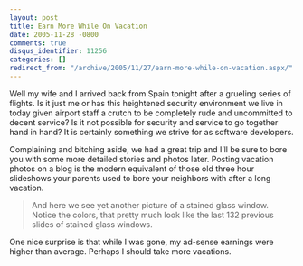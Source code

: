 ```yaml
---
layout: post
title: Earn More While On Vacation
date: 2005-11-28 -0800
comments: true
disqus_identifier: 11256
categories: []
redirect_from: "/archive/2005/11/27/earn-more-while-on-vacation.aspx/"
---
```


Well my wife and I arrived back from Spain tonight after a grueling
series of flights. Is it just me or has this heightened security
environment we live in today given airport staff a crutch to be
completely rude and uncommitted to decent service? Is it not possible
for security and service to go together hand in hand? It is certainly
something we strive for as software developers.

Complaining and bitching aside, we had a great trip and I’ll be sure to
bore you with some more detailed stories and photos later. Posting
vacation photos on a blog is the modern equivalent of those old three
hour slideshows your parents used to bore your neighbors with after a
long vacation.

> And here we see yet another picture of a stained glass window. Notice
> the colors, that pretty much look like the last 132 previous slides of
> stained glass windows.

One nice surprise is that while I was gone, my ad-sense earnings were
higher than average. Perhaps I should take more vacations.

